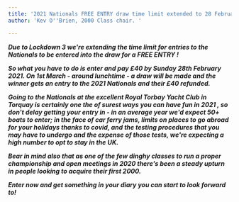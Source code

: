 ```yaml
---
title: '2021 Nationals FREE ENTRY draw time limit extended to 28 February ! '
author: 'Kev O''Brien, 2000 Class chair. '

---
```

**_Due to Lockdown 3 we're extending the time limit for entries to the Nationals to be entered into the draw for a FREE ENTRY !_**

**_So what you have to do is enter and pay £40 by Sunday 28th February 2021. On 1st March - around lunchtime - a draw will be made and the winner gets an entry to the 2021 Nationals and their £40 refunded._**

**_Going to the Nationals at the excellent Royal Torbay Yacht Club in Torquay is certainly one the of surest ways you can have fun in 2021 , so don't delay getting your entry in - in an average year we'd expect 50+ boats to enter; in the face of car ferry jams, limits on places to go abroad for your holidays thanks to covid, and the testing procedures that you may have to undergo and the expense of those tests, we're expecting a high number to opt to stay in the UK._**

**_Bear in mind also that as one of the few dinghy classes to run a proper championship and open meetings in 2020 there's been a steady upturn in people looking to acquire their first 2000._**

**_Enter now and get something in your diary you can start to look forward to!_**